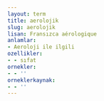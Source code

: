 ```yaml
---
layout: term
title: aerolojik
slug: aerolojik
lisan: Fransızca aérologique
anlamlar:
- Aeroloji ile ilgili
ozellikler:
- - sıfat
ornekler:
- - ''
orneklerkaynak:
- - ''
---
```

